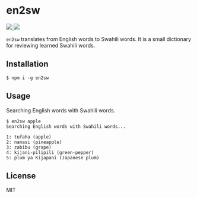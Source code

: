 # en2sw

<p align="left">
  <a href="https://npm.im/tommy-kw">
    <img src="https://badgen.net/npm/v/en2sw">
  </a>
  <a href="https://github.com/tommykw/en2sw/actions?workflow=CI">
    <img src="https://github.com/tommykw/en2sw/workflows/CI/badge.svg">
  </a>
</p>

`en2sw` translates from English words to Swahili words. It is a small dictionary for reviewing learned Swahili words.

## Installation

```
$ npm i -g en2sw
```

## Usage

Searching English words with Swahili words.

```
$ en2sw apple
Searching English words with Swahili words...

1: tufaha (apple)
2: nanasi (pineapple)
3: zabibu (grape)
4: kijani-pilipili (green-pepper)
5: plum ya Kijapani (Japanese plum)
```

## License

MIT
